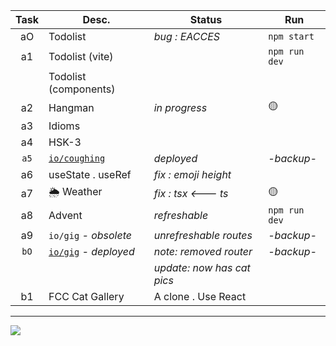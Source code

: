 | Task  | Desc.                   | Status                                 | Run            |
|:-----:|-------------------------|----------------------------------------|----------------|
| aO    | Todolist                | _bug : EACCES_                         | `npm start`
| a1    | Todolist (vite)         |                                        | `npm run dev`
|&#8203;| Todolist (components)   |                                        | 
| a2    | Hangman                 | _in progress_                          | :yellow_circle:
| a3    | Idioms                  |                                        | 
| a4    | HSK-3                   |                                        | 
| `a5`  | [`io/coughing`](https://nuoxoxo.github.io/coughing) | _deployed_ | _-backup-_
| a6    | useState . useRef       | _fix : emoji height_                   | 
| a7    | :sun_behind_rain_cloud: Weather |  _fix : tsx <--- ts_           | :yellow_circle:
| a8    | Advent                  | _refreshable_                          | `npm run dev` 
| a9    | `io/gig` _- obsolete_   | _unrefreshable routes_                 | _-backup-_
| `bO`  | [`io/gig`](https://nuoxoxo.github.io/gig) _- deployed_ | _note: removed router_ | _-backup-_
|       |                         | _update: now has cat pics_                 |
| b1    | FCC Cat Gallery         | A clone . Use React                    |

---

![](https://i.imgur.com/Vi97P6T.jpg)
